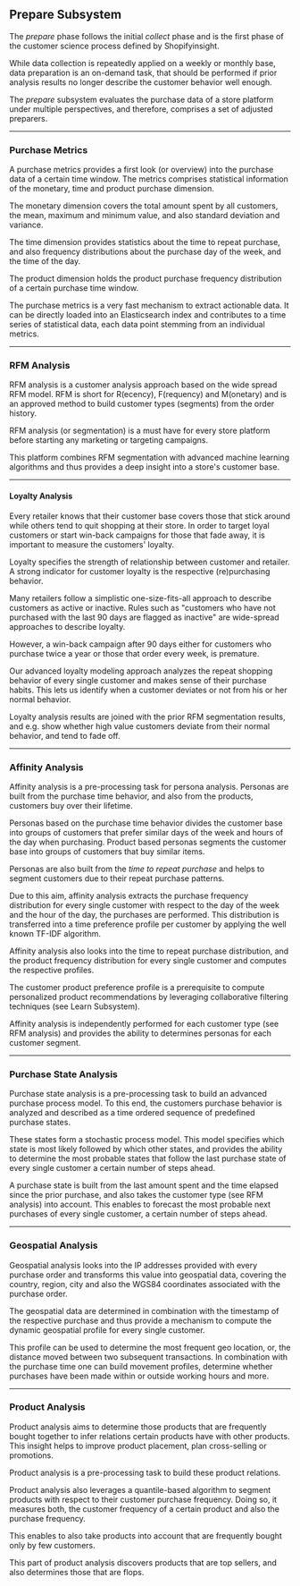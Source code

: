 
## Prepare Subsystem

The *prepare* phase follows the initial *collect* phase and is the first phase of the customer 
science process defined by Shopifyinsight.

While data collection is repeatedly applied on a weekly or monthly base, data preparation 
is an on-demand task, that should be performed if prior analysis results no longer describe
the customer behavior well enough.

The *prepare* subsystem evaluates the purchase data of a store platform under multiple 
perspectives, and therefore, comprises a set of adjusted preparers.

---

### Purchase Metrics

A purchase metrics provides a first look (or overview) into the purchase data of a certain 
time window. The metrics comprises statistical information of the monetary, time and product 
purchase dimension.

The monetary dimension covers the total amount spent by all customers, the mean, maximum and 
minimum value, and also standard deviation and variance.

The time dimension provides statistics about the time to repeat purchase, and also frequency 
distributions about the purchase day of the week, and the time of the day.

The product dimension holds the product purchase frequency distribution of a certain purchase 
time window.

The purchase metrics is a very fast mechanism to extract actionable data. It can be directly loaded
into an Elasticsearch index and contributes to a time series of statistical data, each data point 
stemming from an individual metrics.

---

### RFM Analysis

RFM analysis is a customer analysis approach based on the wide spread RFM model. RFM is short 
for R(ecency), F(requency) and M(onetary) and is an approved method to build customer types 
(segments) from the order history.

RFM analysis (or segmentation) is a must have for every store platform before starting any 
marketing or targeting campaigns.

This platform combines RFM segmentation with advanced machine learning algorithms and thus provides 
a deep insight into a store's customer base. 

---

#### Loyalty Analysis

Every retailer knows that their customer base covers those that stick around while others tend 
to quit shopping at their store. In order to target loyal customers or start win-back campaigns 
for those that fade away, it is important to measure the customers' loyalty.  

Loyalty specifies the strength of relationship between customer and retailer. A strong indicator 
for customer loyalty is the respective (re)purchasing behavior. 

Many retailers follow a simplistic one-size-fits-all approach to describe customers as active or 
inactive. Rules such as "customers who have not purchased with the last 90 days are flagged as 
inactive" are wide-spread approaches to describe loyalty. 

However, a win-back campaign after 90 days either for customers who purchase twice a year or those 
that order every week, is premature.

Our advanced loyalty modeling approach analyzes the repeat shopping behavior of every single customer 
and makes sense of their purchase habits. This lets us identify when a customer deviates or not from 
his or her normal behavior. 

Loyalty analysis results are joined with the prior RFM segmentation results, and e.g. show whether 
high value customers deviate from their normal behavior, and tend to fade off.

---

### Affinity Analysis

Affinity analysis is a pre-processing task for persona analysis. Personas are built from the purchase 
time behavior, and also from the products, customers buy over their lifetime.

Personas based on the purchase time behavior divides the customer base into groups of customers that 
prefer similar days of the week and hours of the day when purchasing. Product based personas segments 
the customer base into groups of customers that buy similar items. 

Personas are also built from the *time to repeat purchase* and helps to segment customers due to 
their repeat purchase patterns.  

Due to this aim, affinity analysis extracts the purchase frequency distribution for every single customer 
with respect to the day of the week and the hour of the day, the purchases are performed. This distribution
is transferred into a time preference profile per customer by applying the well known TF-IDF algorithm.

Affinity analysis also looks into the time to repeat purchase distribution, and the product frequency 
distribution for every single customer and computes the respective profiles.

The customer product preference profile is a prerequisite to compute personalized product recommendations 
by leveraging collaborative filtering techniques (see Learn Subsystem).


Affinity analysis is independently performed for each customer type (see RFM analysis) and provides the 
ability to determines personas for each customer segment.

---

### Purchase State Analysis

Purchase state analysis is a pre-processing task to build an advanced purchase process model. To this end, 
the customers purchase behavior is analyzed and described as a time ordered sequence of predefined purchase 
states.

These states form a stochastic process model. This model specifies which state is most likely followed by 
which other states, and provides the ability to determine the most probable states that follow the last 
purchase state of every single customer a certain number of steps ahead.

A purchase state is built from the last amount spent and the time elapsed since the prior purchase, and also 
takes the customer type (see RFM analysis) into account. This enables to forecast the most probable next purchases
of every single customer, a certain number of steps ahead.

---

### Geospatial Analysis

Geospatial analysis looks into the IP addresses provided with every purchase order and transforms this value 
into geospatial data, covering the country, region, city and also the WGS84 coordinates associated with the 
purchase order.

The geospatial data are determined in combination with the timestamp of the respective purchase and thus 
provide a mechanism to compute the dynamic geospatial profile for every single customer.

This profile can be used to determine the most frequent geo location, or, the distance moved between two subsequent
transactions. In combination with the purchase time one can build movement profiles, determine whether purchases 
have been made within or outside working hours and more.

---

### Product Analysis

Product analysis aims to determine those products that are frequently bought together to infer relations certain
products have with other products. This insight helps to improve product placement, plan cross-selling or promotions.

Product analysis is a pre-processing task to build these product relations.

Product analysis also leverages a quantile-based algorithm to segment products with respect to their customer purchase 
frequency. Doing so, it measures both, the customer frequency of a certain product and also the purchase frequency.

This enables to also take products into account that are frequently bought only by few customers.

This part of product analysis discovers products that are top sellers, and also determines those that are flops.



